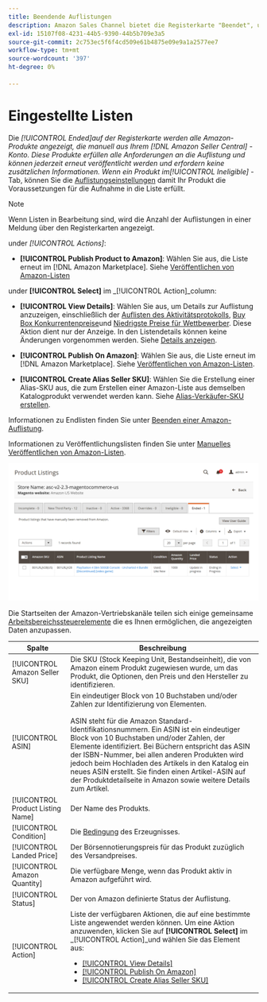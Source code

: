 ```yaml
---
title: Beendende Auflistungen
description: Amazon Sales Channel bietet die Registerkarte "Beendet", um beendete Amazon Marketplace-Einträge zu überprüfen, die bei Ihrer Auswahl erneut veröffentlicht werden können.
exl-id: 15107f08-4231-44b5-9390-44b5b709e3a5
source-git-commit: 2c753ec5f6f4cd509e61b4875e09e9a1a2577ee7
workflow-type: tm+mt
source-wordcount: '397'
ht-degree: 0%

---
```


# Eingestellte Listen

Die _[!UICONTROL Ended]_auf der Registerkarte werden alle Amazon-Produkte angezeigt, die manuell aus Ihrem [!DNL Amazon Seller Central] -Konto. Diese Produkte erfüllen alle Anforderungen an die Auflistung und können jederzeit erneut veröffentlicht werden und erfordern keine zusätzlichen Informationen. Wenn ein Produkt im_[!UICONTROL Ineligible]_ -Tab, können Sie die [Auflistungseinstellungen](./listing-settings.md) damit Ihr Produkt die Voraussetzungen für die Aufnahme in die Liste erfüllt.

>[!NOTE]
>
>Wenn Listen in Bearbeitung sind, wird die Anzahl der Auflistungen in einer Meldung über den Registerkarten angezeigt.

under _[!UICONTROL Actions]_:

- **[!UICONTROL Publish Product to Amazon]**: Wählen Sie aus, die Liste erneut im [!DNL Amazon Marketplace]. Siehe [Veröffentlichen von Amazon-Listen](./publish-listings-manually.md)

under **[!UICONTROL Select]** im _[!UICONTROL Action]_column:

- **[!UICONTROL View Details]**: Wählen Sie aus, um Details zur Auflistung anzuzeigen, einschließlich der [Auflisten des Aktivitätsprotokolls](./product-listing-details.md#listing-activity-log), [Buy Box Konkurrentenpreise](./product-listing-details.md#buy-box-competitor-pricing)und [Niedrigste Preise für Wettbewerber](./product-listing-details.md#lowest-competitor-pricing). Diese Aktion dient nur der Anzeige. In den Listendetails können keine Änderungen vorgenommen werden. Siehe [Details anzeigen](./product-listing-details.md).

- **[!UICONTROL Publish On Amazon]**: Wählen Sie aus, die Liste erneut im [!DNL Amazon Marketplace]. Siehe [Veröffentlichen von Amazon-Listen](./publish-listings-manually.md).

- **[!UICONTROL Create Alias Seller SKU]**: Wählen Sie die Erstellung einer Alias-SKU aus, die zum Erstellen einer Amazon-Liste aus demselben Katalogprodukt verwendet werden kann. Siehe [Alias-Verkäufer-SKU erstellen](./create-alias-seller-sku.md).

Informationen zu Endlisten finden Sie unter [Beenden einer Amazon-Auflistung](./end-listings-manually.md).

Informationen zu Veröffentlichungslisten finden Sie unter [Manuelles Veröffentlichen von Amazon-Listen](./publish-listings-manually.md).

![Amazon-Listen beendet](assets/amazon-ended-listings.png)

Die Startseiten der Amazon-Vertriebskanäle teilen sich einige gemeinsame [Arbeitsbereichssteuerelemente](./workspace-controls.md) die es Ihnen ermöglichen, die angezeigten Daten anzupassen.

| Spalte | Beschreibung |
|--- |--- |
| [!UICONTROL Amazon Seller SKU] | Die SKU (Stock Keeping Unit, Bestandseinheit), die von Amazon einem Produkt zugewiesen wurde, um das Produkt, die Optionen, den Preis und den Hersteller zu identifizieren. |
| [!UICONTROL ASIN] | Ein eindeutiger Block von 10 Buchstaben und/oder Zahlen zur Identifizierung von Elementen.<br><br>ASIN steht für die Amazon Standard-Identifikationsnummern. Ein ASIN ist ein eindeutiger Block von 10 Buchstaben und/oder Zahlen, der Elemente identifiziert. Bei Büchern entspricht das ASIN der ISBN-Nummer, bei allen anderen Produkten wird jedoch beim Hochladen des Artikels in den Katalog ein neues ASIN erstellt. Sie finden einen Artikel-ASIN auf der Produktdetailseite in Amazon sowie weitere Details zum Artikel. |
| [!UICONTROL Product Listing Name] | Der Name des Produkts. |
| [!UICONTROL Condition] | Die [Bedingung](./product-listing-condition.md) des Erzeugnisses. |
| [!UICONTROL Landed Price] | Der Börsennotierungspreis für das Produkt zuzüglich des Versandpreises. |
| [!UICONTROL Amazon Quantity] | Die verfügbare Menge, wenn das Produkt aktiv in Amazon aufgeführt wird. |
| [!UICONTROL Status] | Der von Amazon definierte Status der Auflistung. |
| [!UICONTROL Action] | Liste der verfügbaren Aktionen, die auf eine bestimmte Liste angewendet werden können. Um eine Aktion anzuwenden, klicken Sie auf **[!UICONTROL Select]** im _[!UICONTROL Action]_und wählen Sie das Element aus:<ul><li>[[!UICONTROL View Details]](./product-listing-details.md)</li><li>[[!UICONTROL Publish On Amazon]](./publish-listings-manually.md)</li><li>[[!UICONTROL Create Alias Seller SKU]](./create-alias-seller-sku.md#region-specific)</li></ul> |
